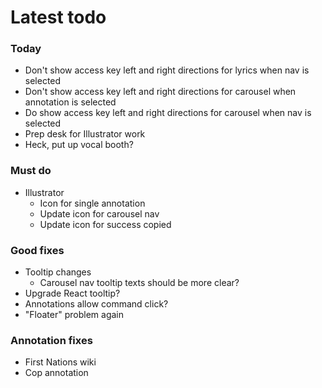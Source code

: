 # Latest todo

### Today
* Don't show access key left and right directions for lyrics when nav is selected
* Don't show access key left and right directions for carousel when annotation is selected
* Do show access key left and right directions for carousel when nav is selected
* Prep desk for Illustrator work
* Heck, put up vocal booth?

### Must do
* Illustrator
    * Icon for single annotation
    * Update icon for carousel nav
    * Update icon for success copied

### Good fixes
* Tooltip changes
    * Carousel nav tooltip texts should be more clear?
* Upgrade React tooltip?
* Annotations allow command click?
* "Floater" problem again

### Annotation fixes
* First Nations wiki
* Cop annotation